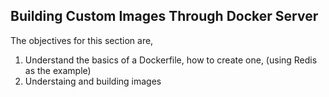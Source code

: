 ## Building Custom Images Through Docker Server

The objectives for this section are,

1. Understand the basics of a Dockerfile, how to create one, (using Redis as the example)
2. Understaing and building images